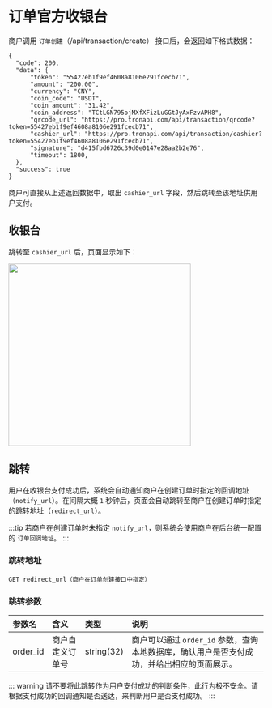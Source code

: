 # 订单官方收银台

商户调用 `订单创建`（/api/transaction/create） 接口后，会返回如下格式数据：
```json:no-line-numbers
{
  "code": 200,
  "data": {
      "token": "55427eb1f9ef4608a8106e291fcecb71",
      "amount": "200.00",
      "currency": "CNY",
      "coin_code": "USDT",
      "coin_amount": "31.42",
      "coin_address": "TCtLGN795ojMXfXFizLuGGtJyAxFzvAPH8",
      "qrcode_url": "https://pro.tronapi.com/api/transaction/qrcode?token=55427eb1f9ef4608a8106e291fcecb71",
      "cashier_url": "https://pro.tronapi.com/api/transaction/cashier?token=55427eb1f9ef4608a8106e291fcecb71",
      "signature": "d415fbd6726c39d0e0147e28aa2b2e76",
      "timeout": 1800,
  },
  "success": true
}
```
    
商户可直接从上述返回数据中，取出 `cashier_url` 字段，然后跳转至该地址供用户支付。

## 收银台
跳转至 `cashier_url` 后，页面显示如下：

<img src="/images/cashier.png" alt="" width="360"/>

## 跳转

用户在收银台支付成功后，系统会自动通知商户在创建订单时指定的回调地址（`notify_url`）。在间隔大概 `1` 秒钟后，页面会自动跳转至商户在创建订单时指定的跳转地址（`redirect_url`）。

:::tip
若商户在创建订单时未指定 `notify_url`，则系统会使用商户在后台统一配置的 `订单回调地址`。
:::

### 跳转地址
```shell:no-line-numbers
GET redirect_url（商户在订单创建接口中指定）
```

### 跳转参数

参数名 | 含义 | 类型 | 说明
:-|:-|:-|:-
order_id | 商户自定义订单号 |	string(32) | 商户可以通过 `order_id` 参数，查询本地数据库，确认用户是否支付成功，并给出相应的页面展示。

::: warning
请不要将此跳转作为用户支付成功的判断条件，此行为极不安全。请根据支付成功的回调通知是否送达，来判断用户是否支付成功。
:::
